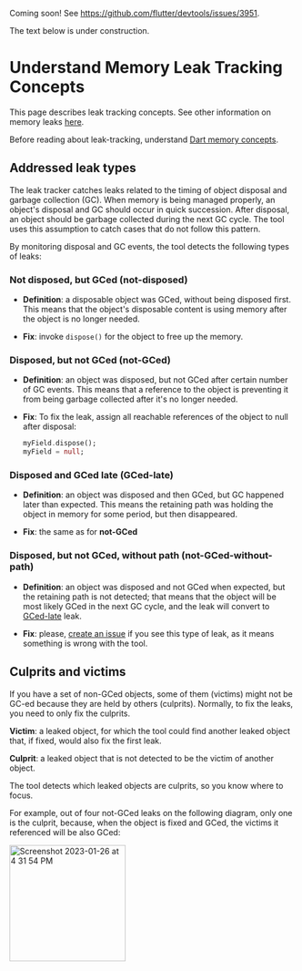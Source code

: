 Coming soon! See https://github.com/flutter/devtools/issues/3951.

The text below is under construction.

# Understand Memory Leak Tracking Concepts

This page describes leak tracking concepts.
See other information on memory leaks [here](../README.md).

Before reading about leak-tracking, understand [Dart memory concepts](https://docs.flutter.dev/development/tools/devtools/memory#basic-memory-concepts).

## Addressed leak types

The leak tracker catches leaks related to the timing of object disposal and garbage collection (GC). When memory is being managed properly, an object's disposal and GC should occur in quick succession. After disposal, an object should be garbage collected during the next GC cycle. The tool uses this assumption to catch cases that do not follow this pattern.

By monitoring disposal and GC events, the tool detects
the following types of leaks:

### Not disposed, but GCed (not-disposed)

- **Definition**: a disposable object was GCed,
   without being disposed first. This means that the object's disposable content
   is using memory after the object is no longer needed.

- **Fix**: invoke `dispose()` for the object to free up the memory.

### Disposed, but not GCed (not-GCed)

- **Definition**: an object was disposed,
   but not GCed after certain number of GC events. This means that
   a reference to the object is preventing it from being
   garbage collected after it's no longer needed.

- **Fix**: To fix the leak, assign all reachable references
   of the object to null after disposal:

   ```dart
   myField.dispose();
   myField = null;
   ```

### Disposed and GCed late (GCed-late) <a id='gced-late'></a>

- **Definition**: an object was disposed and then GCed,
   but GC happened later than expected. This means the retaining path was
   holding the object in memory for some period, but then disappeared.

- **Fix**: the same as for **not-GCed**

### Disposed, but not GCed, without path (not-GCed-without-path)

- **Definition**: an object
   was disposed and not GCed when expected, but the retaining path
   is not detected; that means that the object will be most likely GCed in
   the next GC cycle,
   and the leak will convert to [GCed-late](#gced-late) leak.

- **Fix**: please,
[create an issue](https://github.com/dart-lang/leak_tracker/issues)
if you see this type of leak, as it means
something is wrong with the tool.

## Culprits and victims

If you have a set of non-GCed objects, some of them (victims)
might not be GC-ed because they are held by others (culprits).
Normally, to fix the leaks, you need to only fix the culprits.

**Victim**: a leaked object, for which the tool could find another
leaked object that, if fixed, would also fix the first leak.

**Culprit**: a leaked object that is not detected to be the victim
of another object.

The tool detects which leaked objects are culprits, so you know where to focus.

For example, out of four not-GCed leaks on the following diagram,
only one is the culprit, because, when the object is fixed
and GCed, the victims it referenced will be also GCed:

<img width="204" alt="Screenshot 2023-01-26 at 4 31 54 PM" src="https://user-images.githubusercontent.com/12115586/214981096-9967c554-f037-4ed0-812b-ff5b387bb4e1.png">
